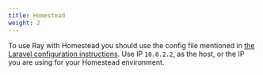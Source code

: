 ```yaml
---
title: Homestead
weight: 2
---
```


To use Ray with Homestead you should use the config file mentioned in [the Laravel configuration instructions](/docs/ray/v1/configuration/laravel). Use IP `10.0.2.2`, as the host, or the IP you are using for your Homestead environment.
